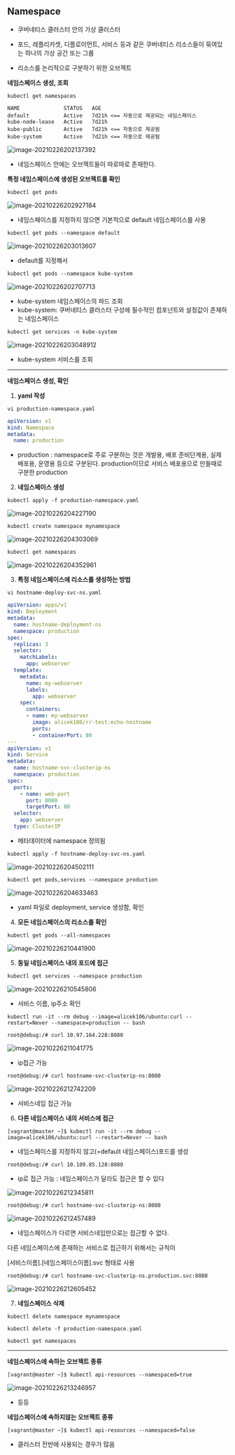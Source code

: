 ## Namespace

- 쿠버네티스 클러스터 안의 가상 클러스터

- 포드, 레플리카셋, 디플로이먼트, 서비스 등과 같은 쿠버네티스 리소스들이 묶여있는 하나의 가상 공간 또는 그룹

- 리소스를 논리적으로 구분하기 위한 오브젝트



**네임스페이스 생성, 조회**

```
kubectl get namespaces 
```

```
NAME              STATUS   AGE
default           Active   7d21h <== 자동으로 제공되는 네임스페이스
kube-node-lease   Active   7d21h  
kube-public       Active   7d21h <== 자동으로 제공됨
kube-system       Active   7d21h <== 자동으로 제공됨
```

![image-20210226202137392](img/Namespace.assets/image-20210226202137392.png)

* 네임스페이스 안에는 오브젝트들이 따로따로 존재한다.





**특정 네임스페이스에 생성된 오브젝트를 확인**

```
kubectl get pods
```

![image-20210226202927184](img/Namespace.assets/image-20210226202927184.png)

* 네임스페이스를 지정하지 않으면 기본적으로 default 네임스페이스를 사용

```
kubectl get pods --namespace default
```

![image-20210226203013607](img/Namespace.assets/image-20210226203013607.png)

* default를 지정해서



```
kubectl get pods --namespace kube-system
```

![image-20210226202707713](img/Namespace.assets/image-20210226202707713.png)

* kube-system 네임스페이스의 파드 조회
* kube-system: 쿠버네티스 클러스터 구성에 필수적인 컴포넌트와 설정값이 존재하는 네임스페이스



```
kubectl get services -n kube-system
```

![image-20210226203048912](img/Namespace.assets/image-20210226203048912.png)

* kube-system 서비스를 조회

----



**네임스페이스 생성, 확인**

1. **yaml 작성**

```
vi production-namespace.yaml
```

```yaml
apiVersion: v1
kind: Namespace
metadata:
  name: production

```

* production :  namespace로 주로 구분하는 것은 개발용, 배포 준비단계용, 실제 배포용, 운영용 등으로 구분된다. production이므로 서비스 배포용으로 만들때로 구분한 production

  

2. **네임스페이스 생성**

```
kubectl apply -f production-namespace.yaml
```

![image-20210226204227190](img/Namespace.assets/image-20210226204227190.png)



```
kubectl create namespace mynamespace
```

![image-20210226204303069](img/Namespace.assets/image-20210226204303069.png)



```
kubectl get namespaces
```

![image-20210226204352961](img/Namespace.assets/image-20210226204352961.png)



3. **특정 네임스페이스에 리소스를 생성하는 방법**

```
vi hostname-deploy-svc-ns.yaml
```

```yaml
apiVersion: apps/v1
kind: Deployment
metadata:
  name: hostname-deployment-ns
  namespace: production
spec:
  replicas: 3
  selector:
    matchLabels:
      app: webserver
  template:
    metadata:
      name: my-webserver
      labels:
        app: webserver
    spec:
      containers:
      - name: my-webserver
        image: alicek106/rr-test:echo-hostname
        ports:
        - containerPort: 80
---
apiVersion: v1
kind: Service
metadata:
  name: hostname-svc-clusterip-ns
  namespace: production
spec:
  ports:
    - name: web-port
      port: 8080
      targetPort: 80
  selector:
    app: webserver
  type: ClusterIP

```

* 메타데이터에 namespace 정의됨



```
kubectl apply -f hostname-deploy-svc-ns.yaml
```

![image-20210226204502111](img/Namespace.assets/image-20210226204502111.png)



```
kubectl get pods,services --namespace production
```

![image-20210226204633463](img/Namespace.assets/image-20210226204633463.png)

* yaml 파일로 deployment, service 생성함, 확인



4. **모든 네임스페이스의 리소스를 확인**

```
kubectl get pods --all-namespaces
```

![image-20210226210441900](img/Namespace.assets/image-20210226210441900.png)



5. **동일 네임스페이스 내의 포드에 접근**

```
kubectl get services --namespace production
```

![image-20210226210545806](img/Namespace.assets/image-20210226210545806.png)

* 서비스 이름, ip주소 확인

```
kubectl run -it --rm debug --image=alicek106/ubuntu:curl --restart=Never --namespace=production -- bash
```

```
root@debug:/# curl 10.97.164.228:8080
```

![image-20210226211041775](img/Namespace.assets/image-20210226211041775.png)

* ip접근 가능

```
root@debug:/# curl hostname-svc-clusterip-ns:8080
```

![image-20210226212742209](img/Namespace.assets/image-20210226212742209.png)

* 서비스네임 접근 가능



6. **다른 네임스페이스 내의 서비스에 접근**

```
[vagrant@master ~]$ kubectl run -it --rm debug --image=alicek106/ubuntu:curl --restart=Never -- bash	
```

* 네임스페이스를 지정하지 않고(=default 네임스페이스)포드를 생성

```
root@debug:/# curl 10.109.85.128:8080
```

* ip로 접근 가능 : 네임스페이스가 달라도 접근은 할 수 있다

![image-20210226212345811](img/Namespace.assets/image-20210226212345811.png)

```
root@debug:/# curl hostname-svc-clusterip-ns:8080
```

![image-20210226212457489](img/Namespace.assets/image-20210226212457489.png)

- 네임스페이스가 다르면 서비스네임만으로는 접근할 수 없다.

  

다른 네임스페이스에 존재하는 서비스로 접근하기 위해서는 규칙이 

[서비스이름].[네임스페이스이름].svc 형태로 사용

```
root@debug:/# curl hostname-svc-clusterip-ns.production.svc:8080
```

![image-20210226212605452](img/Namespace.assets/image-20210226212605452.png)



7. **네임스페이스 삭제**

```
kubectl delete namespace mynamespace
```

```
kubectl delete -f production-namespace.yaml
```

```
kubectl get namespaces
```





---

**네임스페이스에 속하는 오브젝트 종류**

```
[vagrant@master ~]$ kubectl api-resources --namespaced=true
```

![image-20210226213246957](img/Namespace.assets/image-20210226213246957.png)

* 등등



**네임스페이스에 속하지않는 오브젝트 종류**

```
[vagrant@master ~]$ kubectl api-resources --namespaced=false
```

* 클러스터 전반에 사용되는 경우가 많음

